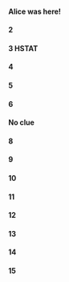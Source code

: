#### Alice was here!
#### 2
#### 3 HSTAT
#### 4
#### 5
#### 6
#### No clue
#### 8
#### 9
#### 10
#### 11
#### 12
#### 13
#### 14
#### 15
